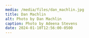 ```yaml
---
media: /media/files/dan_machlin.jpg
title: Dan Machlin
alt: Photo by Dan Machlin
caption: Photo by Adeena Stevens
date: 2024-01-10T12:56:00-0500
---
```


